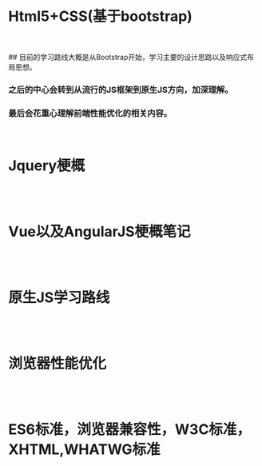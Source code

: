 ﻿# Html5+CSS(基于bootstrap)
<br> 
<br> 
## 目前的学习路线大概是从Bootstrap开始，学习主要的设计思路以及响应式布局思想。

### 之后的中心会转到从流行的JS框架到原生JS方向，加深理解。

### 最后会花重心理解前端性能优化的相关内容。
<br> 

# Jquery梗概
<br> 
<br> 

# Vue以及AngularJS梗概笔记
<br> 
<br> 

# 原生JS学习路线
<br> 
<br> 

# 浏览器性能优化
<br> 
<br> 

# ES6标准，浏览器兼容性，W3C标准，XHTML,WHATWG标准

